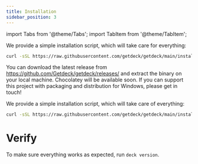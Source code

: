 ```yaml
---
title: Installation
sidebar_position: 3
---
```


import Tabs from '@theme/Tabs';
import TabItem from '@theme/TabItem';


<Tabs>
<TabItem value="macos" label="MacOS (Universal)" default>

We provide a simple installation script, which will take care for everything:

```bash
curl -sSL https://raw.githubusercontent.com/getdeck/getdeck/main/install.sh | sh -
```

</TabItem>
<TabItem value="windows" label="Windows">
You can download the latest release from <a href="https://github.com/Getdeck/getdeck/releases/">https://github.com/Getdeck/getdeck/releases/</a> and extract the binary on your local machine.
Chocolatey will be available soon. If you can support this project with packaging and distribution for Windows, please get in touch!
</TabItem>
<TabItem value="linux" label="Linux" default>

We provide a simple installation script, which will take care of everything:

```bash
curl -sSL https://raw.githubusercontent.com/getdeck/getdeck/main/install.sh | sh -
```

</TabItem>
</Tabs>
		

# Verify

To make sure everything works as expected, run `deck version`.

